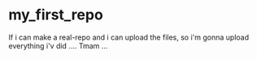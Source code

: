 # my_first_repo
If i can make a real-repo and i can upload the files, so i'm gonna upload everything i'v did ....
Tmam ...
